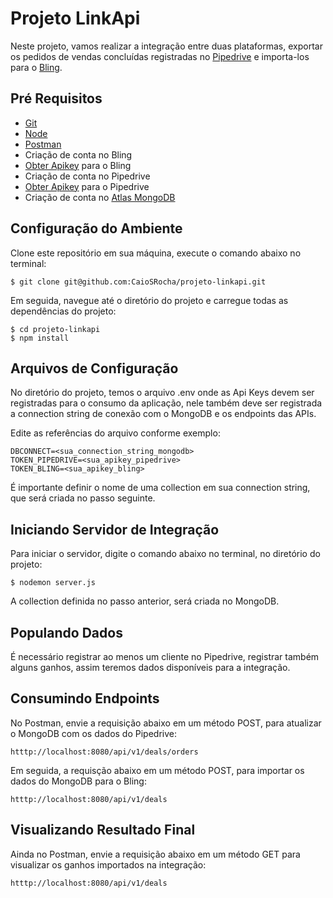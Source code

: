 # Projeto LinkApi

Neste projeto, vamos realizar a integração entre duas plataformas, exportar os pedidos de vendas concluídas registradas no [Pipedrive](https://www.pipedrive.com/) e importa-los para o [Bling](https://www.bling.com.br/).

## Pré Requisitos

- [Git](https://git-scm.com/downloads)
- [Node](https://nodejs.org/pt-br/download/package-manager/)
- [Postman](https://www.postman.com/)
- Criação de conta no Bling
- [Obter Apikey](https://ajuda.bling.com.br/hc/pt-br/articles/360046937853-Introdu%C3%A7%C3%A3o-para-a-API-do-Bling-para-desenvolvedores-) para o Bling
- Criação de conta no Pipedrive
- [Obter Apikey](https://pipedrive.readme.io/docs/how-to-find-the-api-token) para o Pipedrive
- Criação de conta no [Atlas MongoDB](https://www.mongodb.com/cloud/atlas/register?v=1)

## Configuração do Ambiente

Clone este repositório em sua máquina, execute o comando abaixo no terminal:

```
$ git clone git@github.com:CaioSRocha/projeto-linkapi.git
```

Em seguida, navegue até o diretório do projeto e carregue todas as dependências do projeto:

```
$ cd projeto-linkapi
$ npm install
```

## Arquivos de Configuração

No diretório do projeto, temos o arquivo .env onde as Api Keys devem ser registradas para o consumo da aplicação, nele também deve ser registrada a connection string de conexão com o MongoDB e os endpoints das APIs.<br>

Edite as referências do arquivo conforme exemplo:

```
DBCONNECT=<sua_connection_string_mongodb>
TOKEN_PIPEDRIVE=<sua_apikey_pipedrive>
TOKEN_BLING=<sua_apikey_bling>
```

É importante definir o nome de uma collection em sua connection string, que será criada no passo seguinte.

## Iniciando Servidor de Integração

Para iniciar o servidor, digite o comando abaixo no terminal, no diretório do projeto:

```
$ nodemon server.js
```

A collection definida no passo anterior, será criada no MongoDB.

## Populando Dados

É necessário registrar ao menos um cliente no Pipedrive, registrar também alguns ganhos, assim teremos dados disponíveis para a integração.

## Consumindo Endpoints

No Postman, envie a requisição abaixo em um método POST, para atualizar o MongoDB com os dados do Pipedrive:

```
htttp://localhost:8080/api/v1/deals/orders
```

Em seguida, a requisção abaixo em um método POST, para importar os dados do MongoDB para o Bling:

```
htttp://localhost:8080/api/v1/deals
```

## Visualizando Resultado Final

Ainda no Postman, envie a requisição abaixo em um método GET para visualizar os ganhos importados na integração:

```
htttp://localhost:8080/api/v1/deals
```